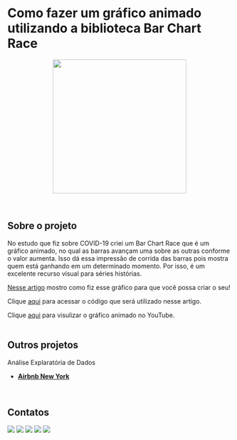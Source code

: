 # Como fazer um gráfico animado utilizando a biblioteca Bar Chart Race

<p align="center">
  <img src="covid_gif.gif" height=300px>
</p>
<br/>

## Sobre o projeto
No estudo que fiz sobre COVID-19 criei um Bar Chart Race que é um gráfico animado, no qual as barras avançam uma sobre as outras conforme o valor aumenta. Isso dá essa impressão de corrida das barras pois mostra quem está ganhando em um determinado momento. Por isso, é um excelente recurso visual para séries histórias.

[Nesse artigo](https://medium.com/@loffredo.ds/como-criar-um-gr%C3%A1fico-animado-com-o-bar-chart-race-878a0e693246) mostro como fiz esse gráfico para que você possa criar o seu!

Clique [aqui](https://github.com/raffaloffredo/bar_chart_race/blob/main/%5BLoffredoDS%5D_Como_criar_um_gr%C3%A1fico_animado_com_o_Bar_Chart%C2%A0Race.ipynb) para acessar o código que será utilizado nesse artigo.

Clique [aqui](https://www.youtube.com/watch?v=6DQCzydiCQ8) para visulizar o gráfico animado no YouTube.
<br/>
<br/>

## Outros projetos

Análise Explaratória de Dados
* **[Airbnb New York](https://github.com/raffaloffredo/airbnb_new_york_portuguese)**
<br/>

 ## Contatos
<div>
  <a href="https://www.linkedin.com/in/raffaela-loffredo/?locale=en_US" target="_blank"><img src="https://img.shields.io/badge/-LinkedIn-%230077B5?style=for-the-badge&logo=linkedin&logoColor=white" target="_blank"></a>
  <a href="https://sites.google.com/view/loffredo/" target="_blank"><img src="https://img.shields.io/badge/website-000000?style=for-the-badge&logo=About.me&logoColor=white"></a>
  <a href = "mailto:raffaloffredo@protonmail.com"><img src="https://img.shields.io/badge/ProtonMail-8B89CC?style=for-the-badge&logo=protonmail&logoColor=white" target="_blank"></a>
  <a href="https://instagram.com/loffredo.ds" target="_blank"><img src="https://img.shields.io/badge/-Instagram-%23E4405F?style=for-the-badge&logo=instagram&logoColor=white" target="_blank"></a>
  <a href="https://medium.com/@loffredo.ds" target="_blank"><img src="https://img.shields.io/badge/Medium-12100E?style=for-the-badge&logo=medium&logoColor=white"></a>
</div>
